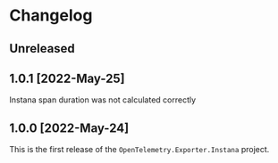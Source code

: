# Changelog

## Unreleased

## 1.0.1 [2022-May-25]

Instana span duration was not calculated correctly

## 1.0.0 [2022-May-24]

This is the first release of the `OpenTelemetry.Exporter.Instana`
project.
